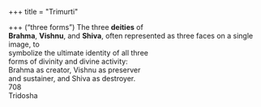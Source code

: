 +++
title = "Trimurti"

+++
(“three forms”) The three **deities** of  
**Brahma**, **Vishnu**, and **Shiva**, often represented as three faces on a single image, to  
symbolize the ultimate identity of all three  
forms of divinity and divine activity:  
Brahma as creator, Vishnu as preserver  
and sustainer, and Shiva as destroyer.  
708  
Tridosha